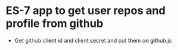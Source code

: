 # ES-7 app to get user repos and profile from github
- Get github client id and client secret and put them on github.js
